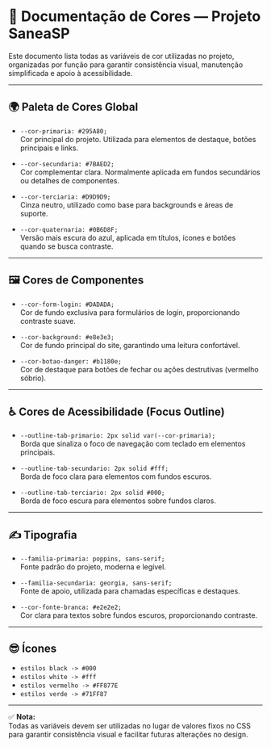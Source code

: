 
# 🎨 Documentação de Cores — Projeto SaneaSP

Este documento lista todas as variáveis de cor utilizadas no projeto, organizadas por função para garantir consistência visual, manutenção simplificada e apoio à acessibilidade.

---

## 🌍 Paleta de Cores Global

- `--cor-primaria: #295A80;`  
Cor principal do projeto. Utilizada para elementos de destaque, botões principais e links.

- `--cor-secundaria: #7BAED2;`  
Cor complementar clara. Normalmente aplicada em fundos secundários ou detalhes de componentes.

- `--cor-terciaria: #D9D9D9;`  
Cinza neutro, utilizado como base para backgrounds e áreas de suporte.

- `--cor-quaternaria: #0B6D8F;`  
Versão mais escura do azul, aplicada em títulos, ícones e botões quando se busca contraste.

---

## 🖼️ Cores de Componentes

- `--cor-form-login: #DADADA;`  
Cor de fundo exclusiva para formulários de login, proporcionando contraste suave.

- `--cor-background: #e8e3e3;`  
Cor de fundo principal do site, garantindo uma leitura confortável.

- `--cor-botao-danger: #b1180e;`  
Cor de destaque para botões de fechar ou ações destrutivas (vermelho sóbrio).

---

## ♿ Cores de Acessibilidade (Focus Outline)

- `--outline-tab-primario: 2px solid var(--cor-primaria);`  
Borda que sinaliza o foco de navegação com teclado em elementos principais.

- `--outline-tab-secundario: 2px solid #fff;`  
Borda de foco clara para elementos com fundos escuros.

- `--outline-tab-terciario: 2px solid #000;`  
Borda de foco escura para elementos sobre fundos claros.

---

## ✍️ Tipografia

- `--familia-primaria: poppins, sans-serif;`  
Fonte padrão do projeto, moderna e legível.

- `--familia-secundaria: georgia, sans-serif;`  
Fonte de apoio, utilizada para chamadas específicas e destaques.

- `--cor-fonte-branca: #e2e2e2;`  
Cor clara para textos sobre fundos escuros, proporcionando contraste.

---

## 😎 Ícones

- `estilos black -> #000`
- `estilos white -> #fff`
- `estilos vermelho -> #FF877E`
- `estilos verde -> #71FF87`



---

✅ **Nota:**  
Todas as variáveis devem ser utilizadas no lugar de valores fixos no CSS para garantir consistência visual e facilitar futuras alterações no design.
